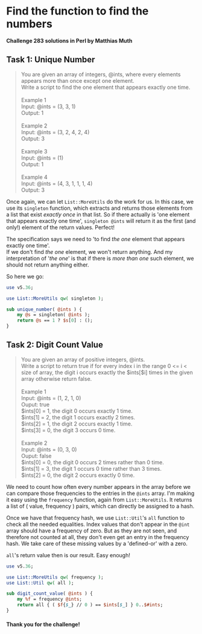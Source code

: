 # Find the function to find the numbers

**Challenge 283 solutions in Perl by Matthias Muth**

## Task 1: Unique Number

> You are given an array of integers, @ints, where every elements appears more than once except one element.<br/>
> Write a script to find the one element that appears exactly one time.<br/>
> <br/>
> Example 1<br/>
> Input: @ints = (3, 3, 1)<br/>
> Output: 1<br/>
> <br/>
> Example 2<br/>
> Input: @ints = (3, 2, 4, 2, 4)<br/>
> Output: 3<br/>
> <br/>
> Example 3<br/>
> Input: @ints = (1)<br/>
> Output: 1<br/>
> <br/>
> Example 4<br/>
> Input: @ints = (4, 3, 1, 1, 1, 4)<br/>
> Output: 3<br/>

Once again, we can let `List::MoreUtils` do the work for us.
In this case, we use its `singleton` function, which extracts and returns those elements from a list that exist *exactly once* in that list. So if there actually is 'one element that appears exactly one time', `singleton @ints` will return it as the first (and only!) element of the return values. Perfect!

The specification says we need to 'to find *the one* element that appears exactly one time'.<br/>
If we don't find *the one* element, we won't return anything. And my interpretation of '*the one*' is that if there is *more than one* such element, we should not return anything either.

So here we go:

```perl
use v5.36;

use List::MoreUtils qw( singleton );

sub unique_number( @ints ) {
    my @s = singleton( @ints );
    return @s == 1 ? $s[0] : ();
}
```

## Task 2: Digit Count Value

> You are given an array of positive integers, @ints.<br/>
> Write a script to return true if for every index i in the range 0 <= i < size of array, the digit i occurs exactly the \$ints[\$i] times in the given array otherwise return false.<br/>
> <br/>
> Example 1<br/>
> Input: @ints = (1, 2, 1, 0)<br/>
> Ouput: true<br/>
> \$ints[0] = 1, the digit 0 occurs exactly 1 time.<br/>
> \$ints[1] = 2, the digit 1 occurs exactly 2 times.<br/>
> \$ints[2] = 1, the digit 2 occurs exactly 1 time.<br/>
> \$ints[3] = 0, the digit 3 occurs 0 time.<br/>
> <br/>
> Example 2<br/>
> Input: @ints = (0, 3, 0)<br/>
> Ouput: false<br/>
> \$ints[0] = 0, the digit 0 occurs 2 times rather than 0 time.<br/>
> \$ints[1] = 3, the digit 1 occurs 0 time rather than 3 times.<br/>
> \$ints[2] = 0, the digit 2 occurs exactly 0 time.<br/>

We need to count how often every number appears  in the array before we can compare those frequencies to the entries in the `@ints` array. I'm making it easy  using the `frequency` function, again from `List::MoreUtils`. It returns a list of ( value, frequency ) pairs, which can directly be assigned to a hash.

Once we have that frequency hash, we use `List::Util`'s `all` function to check all the needed equalities. Index values that don't appear in the `@int` array should have a frequency of zero. But as they are not seen, and therefore not counted at all, they don't even get an entry in the frequency hash.  We take care of these missing values by a 'defined-or' with a zero.

`all`'s return value then is our result. Easy enough!

```perl
use v5.36;

use List::MoreUtils qw( frequency );
use List::Util qw( all );

sub digit_count_value( @ints ) {
    my %f = frequency @ints;
    return all { ( $f{$_} // 0 ) == $ints[$_] } 0..$#ints;
}
```

#### **Thank you for the challenge!**
